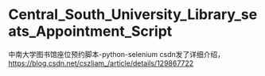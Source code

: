 # Central_South_University_Library_seats_Appointment_Script
中南大学图书馆座位预约脚本-python-selenium
csdn发了详细介绍，https://blog.csdn.net/cszliam_/article/details/129867722
